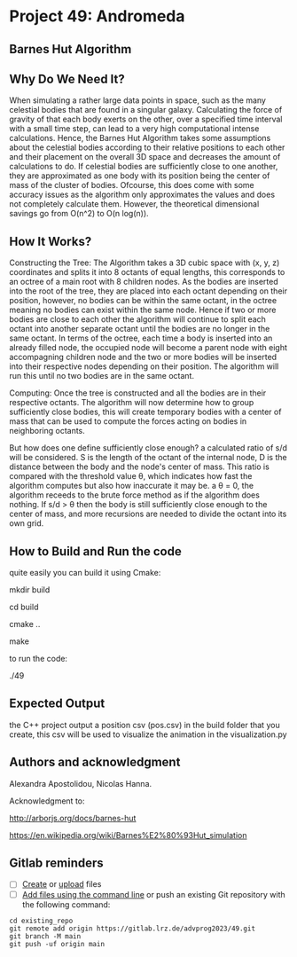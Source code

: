 # Project 49: Andromeda

## Barnes Hut Algorithm

## Why Do We Need It?

When simulating a rather large data points in space, such as the many celestial bodies that are found in a singular galaxy. Calculating the force of gravity of that each body exerts on the other, over a specified time interval with a small time step, can lead to a very high computational intense calculations. Hence, the Barnes Hut Algorithm takes some assumptions about the celestial bodies according to their relative positions to each other and their placement on the overall 3D space and decreases the amount of calculations to do. If celestial bodies are sufficiently close to one another, they are approximated as one body with its position being the center of mass of the cluster of bodies. Ofcourse, this does come with some accuracy issues as the algorithm only approximates the values and does not completely calculate them. However, the theoretical dimensional savings go from O(n^2) to O(n log(n)).

## How It Works?

Constructing the Tree:
The Algorithm takes a 3D cubic space with (x, y, z) coordinates and splits it into 8 octants of equal lengths, this corresponds to an octree of a main root with 8 children nodes. As the bodies are inserted into the root of the tree, they are placed into each octant depending on their position, however, no bodies can be within the same octant, in the octree meaning no bodies can exist within the same node. Hence if two or more bodies are close to each other the algorithm will continue to split each octant into another separate octant until the bodies are no longer in the same octant. In terms of the octree, each time a body is inserted into an already filled node, the occupied node will become a parent node with eight accompagning children node and the two or more bodies will be inserted into their respective nodes depending on their position. The algorithm will run this until no two bodies are in the same octant.

Computing:
Once the tree is constructed and all the bodies are in their respective octants. The algorithm will now determine how to group sufficiently close bodies, this will create temporary bodies with a center of mass that can be used to compute the forces acting on bodies in neighboring octants.

But how does one define sufficiently close enough?
a calculated ratio of s/d will be considered. S is the length of the octant of the internal node, D is the distance between the body and the node's center of mass. This ratio is compared with the threshold value θ, which indicates how fast the algorithm computes but also how inaccurate it may be. a θ = 0, the algorithm receeds to the brute force method as if the algorithm does nothing. If s/d > θ then the body is still sufficiently close enough to the center of mass, and more recursions are needed to divide the octant into its own grid.

## How to Build and Run the code

quite easily you can build it using Cmake:

mkdir build

cd build

cmake ..

make

to run the code:

./49

## Expected Output

the C++ project output a position csv (pos.csv) in the build folder that you create, this csv will be used to visualize the animation in the visualization.py

## Authors and acknowledgment
Alexandra Apostolidou, Nicolas Hanna.

Acknowledgment to: 

http://arborjs.org/docs/barnes-hut

https://en.wikipedia.org/wiki/Barnes%E2%80%93Hut_simulation

## Gitlab reminders

- [ ] [Create](https://docs.gitlab.com/ee/user/project/repository/web_editor.html#create-a-file) or [upload](https://docs.gitlab.com/ee/user/project/repository/web_editor.html#upload-a-file) files
- [ ] [Add files using the command line](https://docs.gitlab.com/ee/gitlab-basics/add-file.html#add-a-file-using-the-command-line) or push an existing Git repository with the following command:

```
cd existing_repo
git remote add origin https://gitlab.lrz.de/advprog2023/49.git
git branch -M main
git push -uf origin main
```
